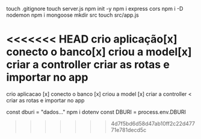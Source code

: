 touch .gitignore
touch server.js
npm init -y
npm i express cors
npm i -D nodemon
npm i mongoose
mkdir src
touch src/app.js

<<<<<<< HEAD
crio aplicação[x]
conecto o banco[x]
criou a model[x]
criar a controller
criar as rotas e importar no app
=======
crio aplicacao [x]
conecto o banco [x]
criou a model [x]
criar a controller <
criar as rotas e importar no app


const dburi = "dados..."
npm i dotenv
const DBURI = process.env.DBURI
>>>>>>> 4d7f5bd6d58d47ab10ff2c22d47771e781decd5c
